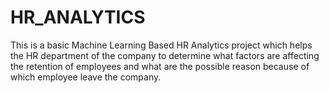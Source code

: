 # HR_ANALYTICS
This is a basic Machine Learning Based HR Analytics project which helps the HR department of the company to determine what factors are affecting the retention of employees and what are the possible reason because of which employee leave the company.
